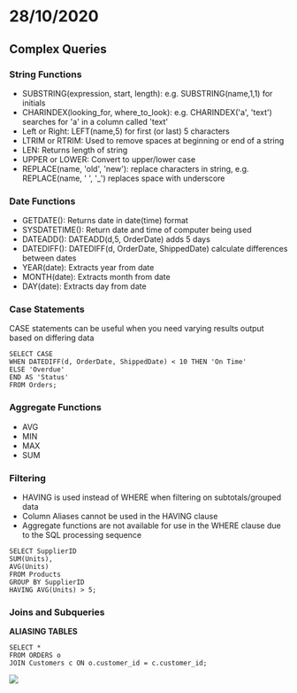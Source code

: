 # 28/10/2020

## Complex Queries

### String Functions

- SUBSTRING(expression, start, length): e.g. SUBSTRING(name,1,1) for initials
- CHARINDEX(looking_for, where_to_look): e.g. CHARINDEX('a', 'text') searches for 'a' in a column called 'text'
- Left or Right: LEFT(name,5) for first (or last) 5 characters
- LTRIM or RTRIM: Used to remove spaces at beginning or end of a string
- LEN: Returns length of string
- UPPER or LOWER: Convert to upper/lower case
- REPLACE(name, 'old', 'new'): replace characters in string, e.g. REPLACE(name, ' ', '_') replaces space with underscore


### Date Functions

- GETDATE(): Returns date in date(time) format
- SYSDATETIME(): Return date and time of computer being used
- DATEADD(): DATEADD(d,5, OrderDate) adds 5 days
- DATEDIFF(): DATEDIFF(d, OrderDate, ShippedDate) calculate differences between dates
- YEAR(date): Extracts year from date
- MONTH(date): Extracts month from date
- DAY(date): Extracts day from date 

### Case Statements

CASE statements can be useful when you need varying results output based on differing data
```
SELECT CASE
WHEN DATEDIFF(d, OrderDate, ShippedDate) < 10 THEN 'On Time'
ELSE 'Overdue'
END AS 'Status'
FROM Orders;
```

### Aggregate Functions

- AVG
- MIN
- MAX
- SUM

### Filtering

- HAVING is used instead of WHERE when filtering on subtotals/grouped data
- Column Aliases cannot be used in the HAVING clause
- Aggregate functions are not available for use in the WHERE clause due to the SQL processing sequence

```
SELECT SupplierID
SUM(Units),
AVG(Units)
FROM Products
GROUP BY SupplierID
HAVING AVG(Units) > 5;
```
### Joins and Subqueries

**ALIASING TABLES**
```
SELECT *
FROM ORDERS o
JOIN Customers c ON o.customer_id = c.customer_id;
```

![](sql-joins.png)
